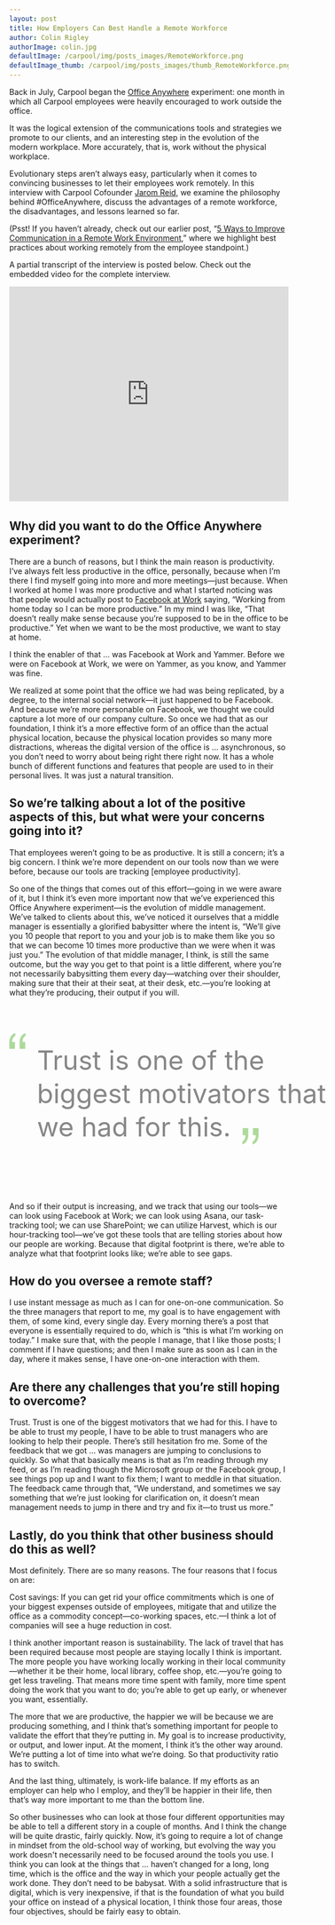 ```yaml
---
layout: post
title: How Employers Can Best Handle a Remote Workforce
author: Colin Rigley
authorImage: colin.jpg
defaultImage: /carpool/img/posts_images/RemoteWorkforce.png
defaultImage_thumb: /carpool/img/posts_images/thumb_RemoteWorkforce.png
---
```


Back in July, Carpool began the [Office Anywhere](http://carpoolagency.com/articles/Carpool-Asks-Employees-to-Work-Remotely-for-One-Month.html) experiment: one month in which all Carpool employees were heavily encouraged to work outside the office.

<!--more-->

It was the logical extension of the communications tools and strategies we promote to our clients, and an interesting step in the evolution of the modern workplace. More accurately, that is, work without the physical workplace.

Evolutionary steps aren’t always easy, particularly when it comes to convincing businesses to let their employees work remotely. In this interview with Carpool Cofounder [Jarom Reid](https://twitter.com/jaromreid), we examine the philosophy behind #OfficeAnywhere, discuss the advantages of a remote workforce, the disadvantages, and lessons learned so far.

(Psst! If you haven’t already, check out our earlier post, “[5 Ways to Improve Communication in a Remote Work Environment](http://carpoolagency.com/articles/5-Ways-to-Improve-Communication-in-a-Remote-Work-Environment.html),” where we highlight best practices about working remotely from the employee standpoint.)

A partial transcript of the interview is posted below. Check out the embedded video for the complete interview.

<iframe width="100%" height="auto" src="https://www.youtube.com/embed/5LnfNxoduRg" frameborder="0" allowfullscreen style="min-height: 387px;"></iframe>

Why did you want to do the Office Anywhere experiment?
------------------------------------------------------

There are a bunch of reasons, but I think the main reason is productivity. I’ve always felt less productive in the office, personally, because when I’m there I find myself going into more and more meetings—just because. When I worked at home I was more productive and what I started noticing was that people would actually post to [Facebook at Work](http://carpoolagency.com/articles/4-Ways-You-Can-Implement-Facebook-at-Work-to-Enhance-Your-Network-Collaboration.html) saying, “Working from home today so I can be more productive.” In my mind I was like, “That doesn’t really make sense because you’re supposed to be in the office to be productive.” Yet when we want to be the most productive, we want to stay at home. 

I think the enabler of that … was Facebook at Work and Yammer. Before we were on Facebook at Work, we were on Yammer, as you know, and Yammer was fine. 

We realized at some point that the office we had was being replicated, by a degree, to the internal social network—it just happened to be Facebook. And because we’re more personable on Facebook, we thought we could capture a lot more of our company culture. So once we had that as our foundation, I think it’s a more effective form of an office than the actual physical location, because the physical location provides so many more distractions, whereas the digital version of the office is … asynchronous, so you don’t need to worry about being right there right now. It has a whole bunch of different functions and features that people are used to in their personal lives. It was just a natural transition.

So we’re talking about a lot of the positive aspects of this, but what were your concerns going into it?
--------------------------------------------------------------------------------------------------------

That employees weren’t going to be as productive. It is still a concern; it’s a big concern. I think we’re more dependent on our tools now than we were before, because our tools are tracking [employee productivity]. 

So one of the things that comes out of this effort—going in we were aware of it, but I think it’s even more important now that we’ve experienced this Office Anywhere experiment—is the evolution of middle management. We’ve talked to clients about this, we’ve noticed it ourselves that a middle manager is essentially a glorified babysitter where the intent is, “We’ll give you 10 people that report to you and your job is to make them like you so that we can become 10 times more productive than we were when it was just you.” The evolution of that middle manager, I think, is still the same outcome, but the way you get to that point is a little different, where you’re not necessarily babysitting them every day—watching over their shoulder, making sure that their at their seat, at their desk, etc.—you’re looking at what they’re producing, their output if you will. 

<div style="font-size: 48px; color: #878787; line-height: 60px; width: 650px; padding: 50px 0 50px 0; height: 240px;"><img src="/carpool/img/quotes_open.png" style="width: 30px; display: block; float: left; margin-right: 20px;"><div style="display: block; width: 600px; float: left; padding-top: 20px;">Trust is one of the<br>biggest motivators that<br>we had for this.<img src="/carpool/img/quotes_close.png" style="width: 30px; margin: 0; display: inline; margin-left: 20px; transform: translateY(15px)"></div></div>

And so if their output is increasing, and we track that using our tools—we can look using Facebook at Work; we can look using Asana, our task-tracking tool; we can use SharePoint; we can utilize Harvest, which is our hour-tracking tool—we’ve got these tools that are telling stories about how our people are working. Because that digital footprint is there, we’re able to analyze what that footprint looks like; we’re able to see gaps. 

How do you oversee a remote staff?
----------------------------------

I use instant message as much as I can for one-on-one communication. So the three managers that report to me, my goal is to have engagement with them, of some kind, every single day. Every morning there’s a post that everyone is essentially required to do, which is “this is what I’m working on today.” I make sure that, with the people I manage, that I like those posts; I comment if I have questions; and then I make sure as soon as I can in the day, where it makes sense, I have one-on-one interaction with them.  

Are there any challenges that you’re still hoping to overcome?
--------------------------------------------------------------

Trust. Trust is one of the biggest motivators that we had for this. I have to be able to trust my people, I have to be able to trust managers who are looking to help their people. There’s still hesitation fro me. Some of the feedback that we got … was managers are jumping to conclusions to quickly. So what that basically means is that as I’m reading through my feed, or as I’m reading though the Microsoft group or the Facebook group, I see things pop up and I want to fix them; I want to meddle in that situation. The feedback came through that, “We understand, and sometimes we say something that we’re just looking for clarification on, it doesn’t mean management needs to jump in there and try and fix it—to trust us more.”
 
Lastly, do you think that other business should do this as well?
----------------------------------------------------------------

Most definitely. There are so many reasons. The four reasons that I focus on are:
 
Cost savings: If you can get rid your office commitments which is one of your biggest expenses outside of employees, mitigate that and utilize the office as a commodity concept—co-working spaces, etc.—I think a lot of companies will see a huge reduction in cost. 

I think another important reason is sustainability. The lack of travel that has been required because most people are staying locally I think is important. The more people you have working locally working in their local community—whether it be their home, local library, coffee shop, etc.—you’re going to get less traveling. That means more time spent with family, more time spent doing the work that you want to do; you’re able to get up early, or whenever you want, essentially. 

The more that we are productive, the happier we will be because we are producing something, and I think that’s something important for people to validate the effort that they’re putting in. My goal is to increase productivity, or output, and lower input. At the moment, I think it’s the other way around. We’re putting a lot of time into what we’re doing. So that productivity ratio has to switch.

And the last thing, ultimately, is work-life balance. If my efforts as an employer can help who I employ, and they’ll be happier in their life, then that’s way more important to me than the bottom line.
 
So other businesses who can look at those four different opportunities may be able to tell a different story in a couple of months. And I think the change will be quite drastic, fairly quickly. Now, it’s going to require a lot of change in mindset from the old-school way of working, but evolving the way you work doesn't necessarily need to be focused around the tools you use. I think you can look at the things that … haven’t changed for a long, long time, which is the office and the way in which your people actually get the work done. They don’t need to be babysat. With a solid infrastructure that is digital, which is very inexpensive, if that is the foundation of what you build your office on instead of a physical location, I think those four areas, those four objectives, should be fairly easy to obtain.
 
